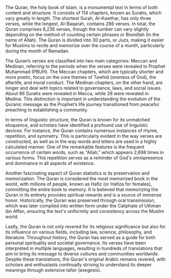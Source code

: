 The Quran, the holy book of Islam, is a monumental text in terms of both content and structure. It consists of 114 chapters, known as Surahs, which vary greatly in length. The shortest Surah, Al-Kawthar, has only three verses, while the longest, Al-Baqarah, contains 286 verses. In total, the Quran comprises 6,236 verses, though the number can vary slightly depending on the method of counting certain phrases or Bismillah (In the name of Allah). The Quran is divided into 30 parts, or Juzs, making it easier for Muslims to recite and memorize over the course of a month, particularly during the month of Ramadan.

The Quran’s verses are classified into two main categories: Meccan and Medinan, referring to the periods when the verses were revealed to Prophet Muhammad (PBUH). The Meccan chapters, which are typically shorter and more poetic, focus on the core themes of Tawhid (oneness of God), the afterlife, and moral conduct. The Medinan chapters, on the other hand, are longer and deal with topics related to governance, laws, and social issues. About 86 Surahs were revealed in Mecca, while 28 were revealed in Medina. This distinction is important in understanding the evolution of the Quranic message as the Prophet’s life journey transitioned from peaceful preaching to establishing a community.

In terms of linguistic structure, the Quran is known for its unmatched eloquence, and scholars have identified a profound use of linguistic devices. For instance, the Quran contains numerous instances of rhyme, repetition, and symmetry. This is particularly evident in the way verses are constructed, as well as in the way words and letters are used in a highly calculated manner. One of the remarkable features is the frequent occurrence of certain words, such as "Allah," which appears 2,698 times in various forms. This repetition serves as a reminder of God's omnipresence and dominance in all aspects of existence.

Another fascinating aspect of Quran statistics is its preservation and memorization. The Quran is considered the most memorized book in the world, with millions of people, known as Hafiz (or Hafiza for females), committing the entire book to memory. It is believed that memorizing the Quran in its entirety provides spiritual rewards and is a source of immense honor. Historically, the Quran was preserved through oral transmission, which was later compiled into written form under the Caliphate of Uthman ibn Affan, ensuring the text's uniformity and consistency across the Muslim world.

Lastly, the Quran is not only revered for its religious significance but also for its influence on various fields, including law, science, philosophy, and literature. Throughout history, the Quran has served as a guide for both personal spirituality and societal governance. Its verses have been interpreted in multiple languages, resulting in hundreds of translations that aim to bring its message to diverse cultures and communities worldwide. Despite these translations, the Quran's original Arabic remains revered, with scholars and enthusiasts continually striving to understand its deeper meanings through extensive tafsir (exegesis).